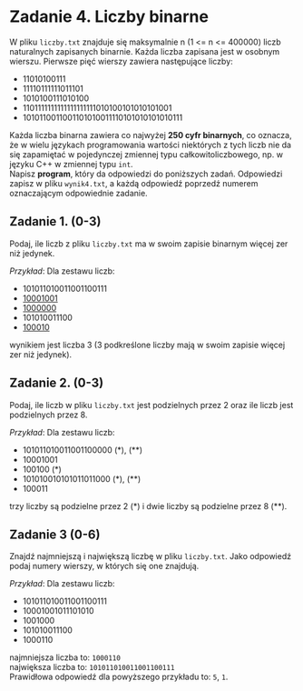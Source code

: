 Zadanie 4. Liczby binarne
=================

W pliku `liczby.txt` znajduje się maksymalnie n (1 <= n <= 400000) liczb naturalnych zapisanych binarnie. Każda
liczba zapisana jest w osobnym wierszu. Pierwsze pięć wierszy zawiera następujące liczby:
- 11010100111
- 11110111111011101
- 1010100111010100
- 1101111111111111111111010100101010101001
- 1010110011001101010011110101010101010111

Każda liczba binarna zawiera co najwyżej **250 cyfr binarnych**, co oznacza, że w wielu
językach programowania wartości niektórych z tych liczb nie da się zapamiętać
w pojedynczej zmiennej typu całkowitoliczbowego, np. w języku C++ w zmiennej typu
`int`.\
Napisz **program**, który da odpowiedzi do poniższych zadań. Odpowiedzi zapisz w pliku
`wynik4.txt`, a każdą odpowiedź poprzedź numerem oznaczającym odpowiednie zadanie. 

## Zadanie 1. (0-3)

Podaj, ile liczb z pliku `liczby.txt` ma w swoim zapisie binarnym więcej zer niż jedynek.

*Przykład*: Dla zestawu liczb:
- 101011010011001100111
- <u>10001001</u>
- <u>1000000</u>
- 101010011100
- <u>100010</u>

wynikiem jest liczba 3 (3 podkreślone liczby mają w swoim zapisie więcej zer niż jedynek).

## Zadanie 2. (0-3)

Podaj, ile liczb w pliku `liczby.txt` jest podzielnych przez 2 oraz ile liczb jest podzielnych
przez 8.

*Przykład*: Dla zestawu liczb:
- 101011010011001100000 (*), (**)
- 10001001
- 100100 (*)
- 101010010101011011000 (*), (**)
- 100011

trzy liczby są podzielne przez 2 (*) i dwie liczby są podzielne przez 8 (**).

## Zadanie 3 (0-6)

Znajdź najmniejszą i największą liczbę w pliku `liczby.txt`. Jako odpowiedź podaj
numery wierszy, w których się one znajdują.

*Przykład*: Dla zestawu liczb:
- 101011010011001100111
- 10001001011101010
- 1001000
- 101010011100
- 1000110

najmniejsza liczba to: `1000110`\
największa liczba to: `101011010011001100111`\
Prawidłowa odpowiedź dla powyższego przykładu to: `5`, `1`. 
